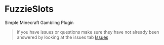 # FuzzieSlots
Simple Minecraft Gambling Plugin

> if you have issues or questions make sure they have not already been answered by looking at the issues tab
> [Issues](https://github.com/fuzziejaxer/FuzzieSlots/issues)
